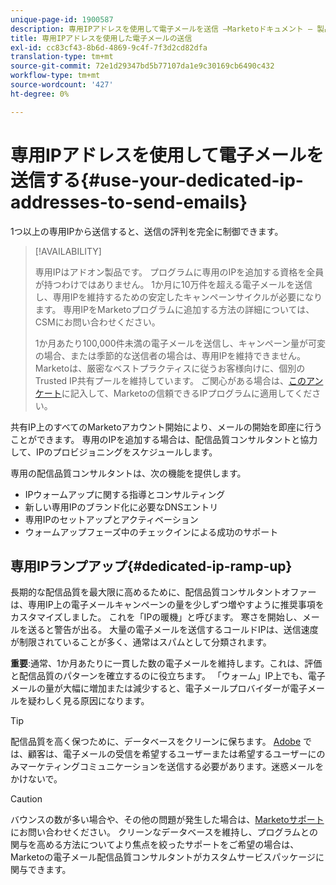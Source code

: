 ```yaml
---
unique-page-id: 1900587
description: 専用IPアドレスを使用して電子メールを送信 —Marketoドキュメント — 製品ドキュメント
title: 専用IPアドレスを使用した電子メールの送信
exl-id: cc83cf43-8b6d-4869-9c4f-7f3d2cd82dfa
translation-type: tm+mt
source-git-commit: 72e1d29347bd5b77107da1e9c30169cb6490c432
workflow-type: tm+mt
source-wordcount: '427'
ht-degree: 0%

---
```


# 専用IPアドレスを使用して電子メールを送信する{#use-your-dedicated-ip-addresses-to-send-emails}

1つ以上の専用IPから送信すると、送信の評判を完全に制御できます。

>[!AVAILABILITY]
>
>専用IPはアドオン製品です。 プログラムに専用のIPを追加する資格を全員が持つわけではありません。 1か月に10万件を超える電子メールを送信し、専用IPを維持するための安定したキャンペーンサイクルが必要になります。 専用IPをMarketoプログラムに追加する方法の詳細については、CSMにお問い合わせください。
>
>1か月あたり100,000件未満の電子メールを送信し、キャンペーン量が可変の場合、または季節的な送信者の場合は、専用IPを維持できません。 Marketoは、厳密なベストプラクティスに従うお客様向けに、個別のTrusted IP共有プールを維持しています。 ご関心がある場合は、[このアンケート](https://na-sjg.marketo.com/lp/marketoprivacydemo/Trusted-IP-Sending-Range-Program.html)に記入して、Marketoの信頼できるIPプログラムに適用してください。

共有IP上のすべてのMarketoアカウント開始により、メールの開始を即座に行うことができます。 専用のIPを追加する場合は、配信品質コンサルタントと協力して、IPのプロビジョニングをスケジュールします。

専用の配信品質コンサルタントは、次の機能を提供します。

* IPウォームアップに関する指導とコンサルティング
* 新しい専用IPのブランド化に必要なDNSエントリ
* 専用IPのセットアップとアクティベーション
* ウォームアップフェーズ中のチェックインによる成功のサポート

## 専用IPランプアップ{#dedicated-ip-ramp-up}

長期的な配信品質を最大限に高めるために、配信品質コンサルタントオファーは、専用IP上の電子メールキャンペーンの量を少しずつ増やすように推奨事項をカスタマイズしました。 これを「IPの暖機」と呼びます。 寒さを開始し、メールを送ると警告が出る。 大量の電子メールを送信するコールドIPは、送信速度が制限されていることが多く、通常はスパムとして分類されます。

**重要**:通常、1か月あたりに一貫した数の電子メールを維持します。これは、評価と配信品質のパターンを確立するのに役立ちます。 「ウォーム」IP上でも、電子メールの量が大幅に増加または減少すると、電子メールプロバイダーが電子メールを疑わしく見る原因になります。

>[!TIP]
>
>配信品質を高く保つために、データベースをクリーンに保ちます。 [Adobe](https://www.adobe.com/legal/terms/aup.html) では、顧客は、電子メールの受信を希望するユーザーまたは希望するユーザーにのみマーケティングコミュニケーションを送信する必要があります。迷惑メールをかけないで。

>[!CAUTION]
>
>バウンスの数が多い場合や、その他の問題が発生した場合は、[Marketoサポート](https://nation.marketo.com/t5/Support/ct-p/Support)にお問い合わせください。 クリーンなデータベースを維持し、プログラムとの関与を高める方法についてより焦点を絞ったサポートをご希望の場合は、Marketoの電子メール配信品質コンサルタントがカスタムサービスパッケージに関与できます。
